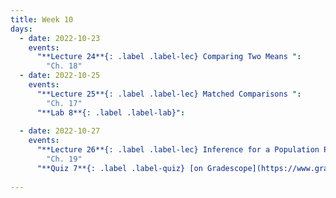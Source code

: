 ```yaml
---
title: Week 10
days:
  - date: 2022-10-23
    events:
      "**Lecture 24**{: .label .label-lec} Comparing Two Means ":
        "Ch. 18"
  - date: 2022-10-25
    events:
      "**Lecture 25**{: .label .label-lec} Matched Comparisons ": 
        "Ch. 17"
      "**Lab 8**{: .label .label-lab}":
      
  - date: 2022-10-27
    events:
      "**Lecture 26**{: .label .label-lec} Inference for a Population Proportion ":
        "Ch. 19"
      "**Quiz 7**{: .label .label-quiz} [on Gradescope](https://www.gradescope.com/courses/575069) (Open 24hr, Due Oct 27th, 11:59 PM PST)":
      
---
```

